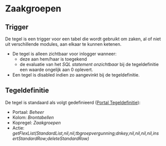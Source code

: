 # Zaakgroepen

## Trigger

De tegel is een trigger voor een tabel die wordt gebruikt om zaken, al of niet uit verschillende modules, aan elkaar te kunnen ketenen.

* De tegel is alleen zichtbaar voor inlogger wanneer:
  * deze aan hem/haar is toegekend
  * de evaluatie van het *SQL statement onzichtbaar* bij de tegeldefinitie een waarde ongelijk aan 0 oplevert.
* Een tegel is disabled indien zo aangevinkt bij de tegeldefinitie.

## Tegeldefinitie

De tegel is standaard als volgt gedefinieerd ([Portal Tegeldefinitie](/docs/instellen_inrichten/portaldefinitie/portal_tegel.md)):

* Portaal: *Beheer*
* Kolom: *Brontabellen*
* Kopregel: *Zaakgroepen*
* Actie: *getFlexList(StandardList,nil,nil,tbgroepvergunning;dnkey,nil,nil,nil,nil,insertStandardRow;deleteStandardRow)*
